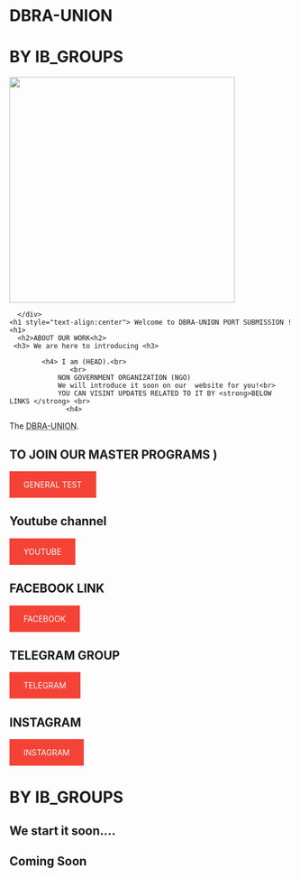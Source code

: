 # DBRA-UNION
# BY IB_GROUPS

       
<body>
       <div class="right">


  <img src="IB_GROUPS_9/LOGO.1.png" style="width: 400px; height: 400px; 
  top: 30px; left: 100px; ">
    
      </div>
    <h1 style="text-align:center"> Welcome to DBRA-UNION PORT SUBMISSION !<h1>
      <h2>ABOUT OUR WORK<h2> 
     <h3> We are here to introducing <h3>
            
            <h4> I am (HEAD).<br>
                   <br>
                NON GOVERNMENT ORGANIZATION (NGO)  
                We will introduce it soon on our  website for you!<br>
                YOU CAN VISINT UPDATES RELATED TO IT BY <strong>BELOW LINKS </strong> <br>
                  <h4>
                
<p style="color:red;">  <p>The <abbr title="company name">DBRA-UNION</abbr>.</p>


<style>
  a:link, a:visited {
    background-color: #f44336;
    color: white;
    padding: 15px 25px;
    text-align: center;
    text-decoration: none;
    display: inline-block; 
  }
  
  a:hover, a:active {
    background-color: red;
  }
  </style>
  
 <h2> TO JOIN OUR MASTER PROGRAMS )</h2>
        <a href="https://forms.gle/AbXrfq7F6ob5gD7BA">GENERAL TEST</a>
  <h2>Youtube channel </h2>
        <a href="http://www.youtube.com/channel/UCgFQ6Crj6S3XG5fbytJsaOQ">YOUTUBE</a>
            <h2> FACEBOOK LINK </h2>
                <a href="https://www.facebook.com/groups/1013935139471263/?ref=share_group">FACEBOOK</a>
                                 <h2> TELEGRAM GROUP </h2>
                                      <a href="https://t.me/+8-0wO6t7fFU2MjQ9">TELEGRAM</a>
                                                       <h2> INSTAGRAM </h2>
                                                            <a href="https://www.instagram.com/ib_groups_">INSTAGRAM</a>    
          <br>
   <h1> BY IB_GROUPS</h1>
<h2>We start it soon....</h2>
    <h2>Coming Soon</h2>
